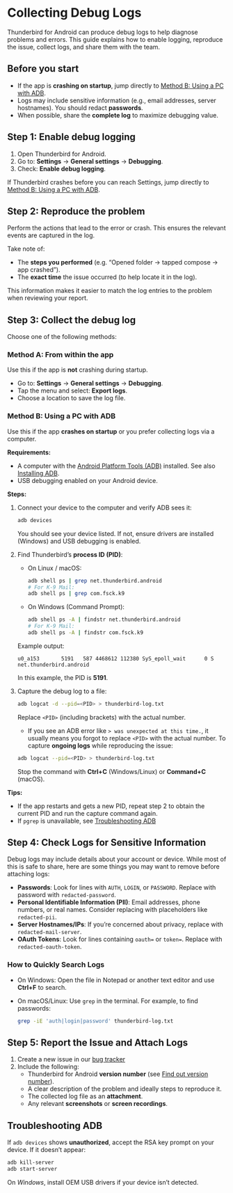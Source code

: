# Collecting Debug Logs

Thunderbird for Android can produce debug logs to help diagnose problems and errors. This guide explains how to enable
logging, reproduce the issue, collect logs, and share them with the team.

## Before you start

- If the app is **crashing on startup**, jump directly
  to [Method B: Using a PC with ADB](#method-b-using-a-pc-with-adb).
- Logs may include sensitive information (e.g., email addresses, server hostnames). You should redact **passwords**.
- When possible, share the **complete log** to maximize debugging value.

## Step 1: Enable debug logging

1. Open Thunderbird for Android.
2. Go to: **Settings** → **General settings** → **Debugging**.
3. Check: **Enable debug logging**.

If Thunderbird crashes before you can reach Settings, jump directly
to [Method B: Using a PC with ADB](#method-b-using-a-pc-with-adb).

## Step 2: Reproduce the problem

Perform the actions that lead to the error or crash. This ensures the relevant events are captured in the log.

Take note of:

- The **steps you performed** (e.g. “Opened folder → tapped compose → app crashed”).
- The **exact time** the issue occurred (to help locate it in the log).

This information makes it easier to match the log entries to the problem when reviewing your report.

## Step 3: Collect the debug log

Choose one of the following methods:

### Method A: From within the app

Use this if the app is **not** crashing during startup.

- Go to: **Settings** → **General settings** → **Debugging**.
- Tap the menu and select: **Export logs**.
- Choose a location to save the log file.

### Method B: Using a PC with ADB

Use this if the app **crashes on startup** or you prefer collecting logs via a computer.

**Requirements:**

- A computer with the [Android Platform Tools (ADB)](https://developer.android.com/tools/adb) installed. See
  also [Installing ADB](../setup/installing-adb.md).
- USB debugging enabled on your Android device.

**Steps:**

1. Connect your device to the computer and verify ADB sees it:

   ```bash
   adb devices
   ```

   You should see your device listed. If not, ensure drivers are installed (Windows) and USB debugging is enabled.

2. Find Thunderbird’s **process ID (PID)**:

   - On Linux / macOS:

     ```bash
     adb shell ps | grep net.thunderbird.android
     # For K-9 Mail:
     adb shell ps | grep com.fsck.k9
     ```
   - On Windows (Command Prompt):

     ```bash
     adb shell ps -A | findstr net.thunderbird.android
     # For K-9 Mail:
     adb shell ps -A | findstr com.fsck.k9
     ```

   Example output:

   ```plaintext
   u0_a153       5191   587 4468612 112380 SyS_epoll_wait      0 S net.thunderbird.android
   ```

   In this example, the PID is **5191**.

3. Capture the debug log to a file:

   ```bash
   adb logcat -d --pid=<PID> > thunderbird-log.txt
   ```

   Replace `<PID>` (including brackets) with the actual number.
   - If you see an ADB error like `> was unexpected at this time.`, it usually means you forgot to replace `<PID>` with
   the actual number.
   To capture **ongoing logs** while reproducing the issue:

   ```bash
   adb logcat --pid=<PID> > thunderbird-log.txt
   ```

   Stop the command with **Ctrl+C** (Windows/Linux) or **Command+C** (macOS).

**Tips:**

- If the app restarts and gets a new PID, repeat step 2 to obtain the current PID and run the capture command again.
- If `pgrep` is unavailable, see [Troubleshooting ADB](#troubleshooting-adb)

## Step 4: Check Logs for Sensitive Information

Debug logs may include details about your account or device. While most of this is safe to share, here are some things
you may want to remove before attaching logs:

- **Passwords**: Look for lines with `AUTH`, `LOGIN`, or `PASSWORD`. Replace with password with `redacted-password`.
- **Personal Identifiable Information (PII)**: Email addresses, phone numbers, or real names. Consider replacing with
  placeholders like `redacted-pii`.
- **Server Hostnames/IPs**: If you’re concerned about privacy, replace with `redacted-mail-server`.
- **OAuth Tokens**: Look for lines containing `oauth=` or `token=`. Replace with `redacted-oauth-token`.

### How to Quickly Search Logs

- On Windows: Open the file in Notepad or another text editor and use **Ctrl+F** to search.
- On macOS/Linux: Use `grep` in the terminal. For example, to find passwords:

  ```bash
  grep -iE 'auth|login|password' thunderbird-log.txt
  ```

## Step 5: Report the Issue and Attach Logs

1. Create a new issue in our [bug tracker](https://github.com/thunderbird/thunderbird-android/issues/new/choose)
2. Include the following:
   - Thunderbird for Android **version number** (see [Find out version number](find-your-app-version.md)).
   - A clear description of the problem and ideally steps to reproduce it.
   - The collected log file as an **attachment**.
   - Any relevant **screenshots** or **screen recordings**.

## Troubleshooting ADB

If `adb devices` shows **unauthorized**, accept the RSA key prompt on your device. If it doesn’t appear:

```bash
adb kill-server
adb start-server
```

On _Windows_, install OEM USB drivers if your device isn’t detected.


